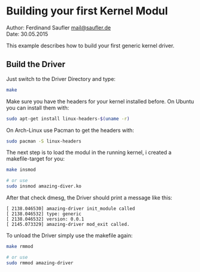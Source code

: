Building your first Kernel Modul
================================
Author: Ferdinand Saufler <mail@saufler.de> <br>
Date:   30.05.2015

This example describes how to build your first generic kernel driver.

Build the Driver
----------------
Just switch to the Driver Directory and type:
``` bash
make
```

Make sure you have the headers for your kernel installed before. On Ubuntu
you can install them with:
``` bash
sudo apt-get install linux-headers-$(uname -r)
```

On Arch-Linux use Pacman to get the headers with:
``` bash
sudo pacman -S linux-headers
```

The next step is to load the modul in the running kernel, i created a
makefile-target for you:
``` bash
make insmod

# or use
sudo insmod amazing-diver.ko
```

After that check dmesg, the Driver should print a message like this:
``` config
[ 2138.046530] amazing-driver init_module called
[ 2138.046532] type: generic
[ 2138.046532] version: 0.0.1
[ 2145.073329] amazing-driver mod_exit called.
```

To unload the Driver simply use the makefile again:
``` bash
make rmmod

# or use
sudo rmmod amazing-driver
```
